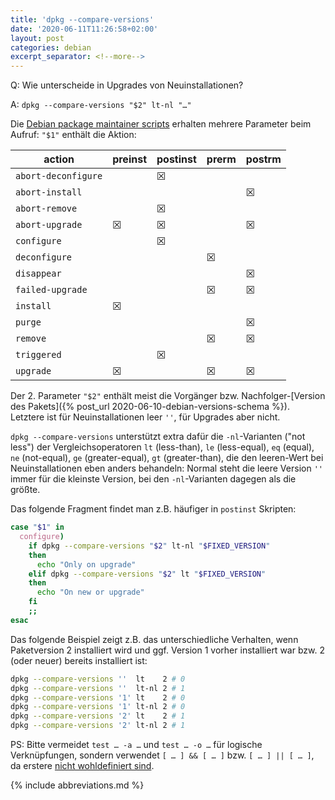 ```yaml
---
title: 'dpkg --compare-versions'
date: '2020-06-11T11:26:58+02:00'
layout: post
categories: debian
excerpt_separator: <!--more-->
---
```


Q: Wie unterscheide in Upgrades von Neuinstallationen?

A: `dpkg --compare-versions "$2" lt-nl "…"`

<!--more-->

Die [Debian package maintainer scripts](https://www.debian.org/doc/debian-policy/ch-maintainerscripts.html) erhalten mehrere Parameter beim Aufruf: `"$1"` enthält die Aktion:

| action              | preinst | postinst | prerm | postrm |
| ------------------- | ------- | -------- | ----- | ------ |
| `abort-deconfigure` |         | ☒        |       |        |
| `abort-install`     |         |          |       | ☒      |
| `abort-remove`      |         | ☒        |       |        |
| `abort-upgrade`     | ☒       | ☒        |       | ☒      |
| `configure`         |         | ☒        |       |        |
| `deconfigure`       |         |          | ☒     |        |
| `disappear`         |         |          |       | ☒      |
| `failed-upgrade`    |         |          | ☒     | ☒      |
| `install`           | ☒       |          |       |        |
| `purge`             |         |          |       | ☒      |
| `remove`            |         |          | ☒     | ☒      |
| `triggered`         |         | ☒        |       |        |
| `upgrade`           | ☒       |          | ☒     | ☒      |

Der 2. Parameter `"$2"` enthält meist die Vorgänger bzw. Nachfolger-[Version des Pakets]({% post_url 2020-06-10-debian-versions-schema %}). Letztere ist für Neuinstallationen leer `''`, für Upgrades aber nicht.

`dpkg --compare-versions` unterstützt extra dafür die `-nl`-Varianten ("not less") der Vergleichsoperatoren `lt` (less-than), `le` (less-equal), `eq` (equal), `ne` (not-equal), `ge` (greater-equal), `gt` (greater-than), die den leeren-Wert bei Neuinstallationen eben anders behandeln: Normal steht die leere Version `''` immer für die kleinste Version, bei den `-nl`-Varianten dagegen als die größte.

Das folgende Fragment findet man z.B. häufiger in `postinst` Skripten:

```bash
case "$1" in
  configure)
    if dpkg --compare-versions "$2" lt-nl "$FIXED_VERSION"
    then
      echo "Only on upgrade"
    elif dpkg --compare-versions "$2" lt "$FIXED_VERSION"
    then
      echo "On new or upgrade"
    fi
    ;;
esac
```

Das folgende Beispiel zeigt z.B. das unterschiedliche Verhalten, wenn Paketversion 2 installiert wird und ggf. Version 1 vorher installiert war bzw. 2 (oder neuer) bereits installiert ist:

```bash
dpkg --compare-versions ''  lt    2 # 0
dpkg --compare-versions ''  lt-nl 2 # 1
dpkg --compare-versions '1' lt    2 # 0
dpkg --compare-versions '1' lt-nl 2 # 0
dpkg --compare-versions '2' lt    2 # 1
dpkg --compare-versions '2' lt-nl 2 # 1
```

PS: Bitte vermeidet `test … -a …` und `test … -o …` für logische Verknüpfungen, sondern verwendet `[ … ] && [ … ]` bzw. `[ … ] || [ … ]`, da erstere [nicht wohldefiniert sind](https://github.com/koalaman/shellcheck/wiki/SC2166).

<!--
PPS: Hier mein [Vortrag zu den Maintainer-Scripten](https://phahn.gitpages.knut.univention.de/talks/dpkg-maint.html) von damals.
-->

{% include abbreviations.md %}

